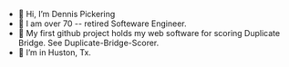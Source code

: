 - 👋 Hi, I’m Dennis Pickering
- 👀 I am over 70 -- retired Softeware Engineer.
- 🌱 My first github project holds my web software for scoring Duplicate Bridge. See Duplicate-Bridge-Scorer.
- 💞️ I’m in Huston, Tx.

<!---
denpick/denpick is a ✨ special ✨ repository because its `README.md` (this file) appears on your GitHub profile.
You can click the Preview link to take a look at your changes.
--->
